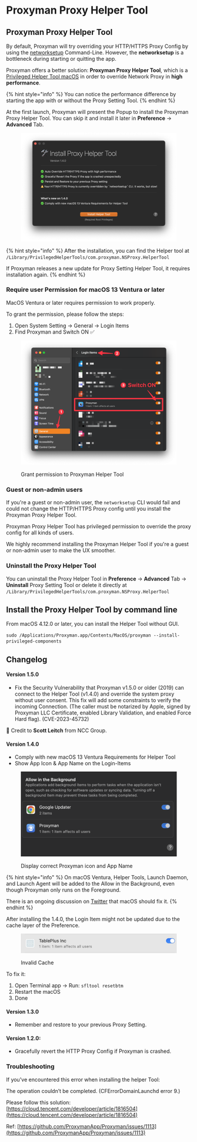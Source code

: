 # Proxyman Proxy Helper Tool

## Proxyman Proxy Helper Tool

By default, Proxyman will try overriding your HTTP/HTTPS Proxy Config by using the [networksetup](https://www.unix.com/man-page/osx/8/networksetup/) Command-Line. However, the **networksetup** is a bottleneck during starting or quitting the app.&#x20;

Proxyman offers a better solution: **Proxyman Proxy Helper Tool**, which is a [Privileged Helper Tool macOS](https://developer.apple.com/library/archive/documentation/Security/Conceptual/SecureCodingGuide/Articles/AccessControl.html#//apple\_ref/doc/uid/TP40002589-SW2) in order to override Network Proxy in **high performance**.[ ](https://developer.apple.com/library/archive/documentation/Security/Conceptual/SecureCodingGuide/Articles/AccessControl.html#//apple\_ref/doc/uid/TP40002589-SW2)

{% hint style="info" %}
You can notice the performance difference by starting the app with or without the Proxy Setting Tool.
{% endhint %}

At the first launch, Proxyman will present the Popup to install the Proxyman Proxy Helper Tool. You can skip it and install it later in **Preference** -> **Advanced** Tab.

<figure><img src="../.gitbook/assets/Screen Shot 2022-10-25 at 10.11.32.png" alt=""><figcaption></figcaption></figure>

{% hint style="info" %}
After the installation, you can find the Helper tool at `/Library/PrivilegedHelperTools/com.proxyman.NSProxy.HelperTool`

If Proxyman releases a new update for Proxy Setting Helper Tool, it requires installation again.
{% endhint %}

### Require user Permission for macOS 13 Ventura or later

MacOS Ventura or later requires permission to work properly.

To grant the permission, please follow the steps:

1. Open System Setting -> General -> Login Items
2. Find Proxyman and Switch ON ✅

<figure><img src="../.gitbook/assets/Screenshot 2022-11-20 at 21.10.43.png" alt=""><figcaption><p>Grant permission to Proxyman Helper Tool</p></figcaption></figure>

### Guest or non-admin users

If you're a guest or non-admin user, the `networksetup` CLI would fail and could not change the HTTP/HTTPS Proxy config until you install the Proxyman Proxy Helper Tool.&#x20;

Proxyman Proxy Helper Tool has privileged permission to override the proxy config for all kinds of users.

We highly recommend installing the Proxyman Helper Tool if you're a guest or non-admin user to make the UX smoother.

### Uninstall the Proxy Helper Tool

You can uninstall the Proxy Helper Tool in **Preference** -> **Advanced** Tab -> **Uninstall** Proxy Setting Tool or delete it directly at `/Library/PrivilegedHelperTools/com.proxyman.NSProxy.HelperTool`

## Install the Proxy Helper Tool by command line

From macOS 4.12.0 or later, you can install the Helper Tool without GUI.

```
sudo /Applications/Proxyman.app/Contents/MacOS/proxyman --install-privileged-components
```

## Changelog

#### **Version 1.5.0**

* Fix the Security Vulnerability that Proxyman v1.5.0 or older (2019) can connect to the Helper Tool (v1.4.0) and override the system proxy without user consent. This fix will add some constraints to verify the incoming Connection. (The caller must be notarized by Apple, signed by Proxyman LLC Certificate, enabled Library Validation, and enabled Force Hard flag). (CVE-2023-45732)

📣 Credit to **Scott Leitch** from NCC Group.

#### **Version 1.4.0**

* Comply with new macOS 13 Ventura Requirements for Helper Tool
* Show App Icon & App Name on the Login-Items

<figure><img src="../.gitbook/assets/197530484-0f897b6f-7905-4d65-bdc3-86d2fc8abebe.png" alt=""><figcaption><p>Display correct Proxyman icon and App Name</p></figcaption></figure>

{% hint style="info" %}
On macOS Ventura, Helper Tools, Launch Daemon, and Launch Agent will be added to the Allow in the Background, even though Proxyman only runs on the Foreground.

There is an ongoing discussion on [Twitter](https://twitter.com/siracusa/status/1583914093437935616?s=46\&t=C1XB91IkDFkG697Ab8T9Dg) that macOS should fix it.
{% endhint %}

After installing the 1.4.0, the Login Item might not be updated due to the cache layer of the Preference.&#x20;

<figure><img src="../.gitbook/assets/Screen Shot 2022-10-25 at 10.00.04.png" alt=""><figcaption><p>Invalid Cache</p></figcaption></figure>

To fix it:

1. Open Terminal app -> Run: `sfltool resetbtm`
2. Restart the macOS
3. Done

#### **Version 1.3.0**

* Remember and restore to your previous Proxy Setting.

#### Version 1.2.0:&#x20;

* Gracefully revert the HTTP Proxy Config if Proxyman is crashed.

### Troubleshooting

If you've encountered this error when installing the helper Tool:

The operation couldn’t be completed. (CFErrorDomainLaunchd error 9.)

Please follow this solution: [https://cloud.tencent.com/developer/article/1816504](https://cloud.tencent.com/developer/article/1816504)

Ref: [https://github.com/ProxymanApp/Proxyman/issues/1113](https://github.com/ProxymanApp/Proxyman/issues/1113)

